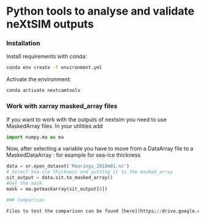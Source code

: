 # Python tools to analyse and validate neXtSIM outputs


### Installation
Install requirements with conda:

```bash
conda env create -f environment.yml
```

Activate the environment:

```bash 
conda activate nextcamtools
```


### Work with xarray masked_array files
If you want to work with the outputs of nextsim you need to use MaskedArray files. In your utilities add
```python
import numpy.ma as ma
```

Now, after selecting a variable you have to move from a DataArray file to a MaskedDataArray : for example for sea-ice thickness
```python
data = xr.open_dataset('Moorings_2018m01.nc')
# Select Sea-ice thickness and putting it to the masked_array
sit_output = data.sit.to_masked_array()
#Get the mask
mask = ma.getmaskarray(sit_output[0])

### Comparison 

Files to test the comparison can be found [here](https://drive.google.com/drive/folders/1MggqKfSV-AvG_L85Am_4jvmNvk3jClwJ?usp=sharing)

